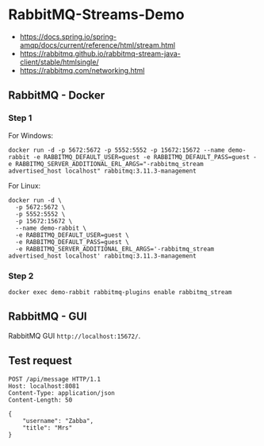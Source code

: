 # RabbitMQ-Streams-Demo

* https://docs.spring.io/spring-amqp/docs/current/reference/html/stream.html
* https://rabbitmq.github.io/rabbitmq-stream-java-client/stable/htmlsingle/
* https://rabbitmq.com/networking.html

## RabbitMQ - Docker

### Step 1

For Windows:

```shell
docker run -d -p 5672:5672 -p 5552:5552 -p 15672:15672 --name demo-rabbit -e RABBITMQ_DEFAULT_USER=guest -e RABBITMQ_DEFAULT_PASS=guest -e RABBITMQ_SERVER_ADDITIONAL_ERL_ARGS="-rabbitmq_stream advertised_host localhost" rabbitmq:3.11.3-management
```

For Linux:

```shell
docker run -d \
  -p 5672:5672 \
  -p 5552:5552 \
  -p 15672:15672 \
  --name demo-rabbit \
  -e RABBITMQ_DEFAULT_USER=guest \
  -e RABBITMQ_DEFAULT_PASS=guest \
  -e RABBITMQ_SERVER_ADDITIONAL_ERL_ARGS='-rabbitmq_stream advertised_host localhost' rabbitmq:3.11.3-management
```

### Step 2

```shell
docker exec demo-rabbit rabbitmq-plugins enable rabbitmq_stream
```

## RabbitMQ - GUI

RabbitMQ GUI `http://localhost:15672/`.

## Test request

```http request
POST /api/message HTTP/1.1
Host: localhost:8081
Content-Type: application/json
Content-Length: 50

{
    "username": "Zabba",
    "title": "Mrs"
}
```